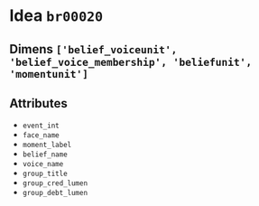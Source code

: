 # Idea `br00020`

## Dimens `['belief_voiceunit', 'belief_voice_membership', 'beliefunit', 'momentunit']`

## Attributes
- `event_int`
- `face_name`
- `moment_label`
- `belief_name`
- `voice_name`
- `group_title`
- `group_cred_lumen`
- `group_debt_lumen`
